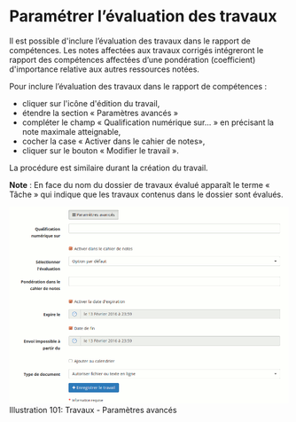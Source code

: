 # Paramétrer l’évaluation des travaux

Il est possible d'inclure l’évaluation des travaux dans le rapport de compétences. Les notes affectées aux travaux corrigés intégreront le rapport des compétences affectées d’une pondération \(coefficient\) d'importance relative aux autres ressources notées.

Pour inclure l’évaluation des travaux dans le rapport de compétences :

* cliquer sur l'icône d'édition du travail,
* étendre la section « Paramètres avancés »
* compléter le champ « Qualification numérique sur... » en précisant la note maximale atteignable,
* cocher la case « Activer dans le cahier de notes»,
* cliquer sur le bouton « Modifier le travail ».

La procédure est similaire durant la création du travail.

**Note** : En face du nom du dossier de travaux évalué apparaît le terme « Tâche » qui indique que les travaux contenus dans le dossier sont évalués.

![](../../.gitbook/assets/image161%20%281%29.png)Illustration 101: Travaux - Paramètres avancés

